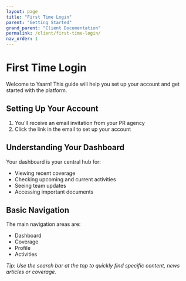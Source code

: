 ```yaml
---
layout: page
title: "First Time Login"
parent: "Getting Started"
grand_parent: "Client Documentation"
permalink: /client/first-time-login/
nav_order: 1
---
```


# First Time Login

Welcome to Yaarn! This guide will help you set up your account and get started with the platform.

## Setting Up Your Account

1. You'll receive an email invitation from your PR agency
2. Click the link in the email to set up your account

## Understanding Your Dashboard

Your dashboard is your central hub for:

- Viewing recent coverage
- Checking upcoming and current activities
- Seeing team updates
- Accessing important documents

## Basic Navigation

The main navigation areas are:

- Dashboard
- Coverage
- Profile
- Activities

_Tip: Use the search bar at the top to quickly find specific content, news articles or coverage._
